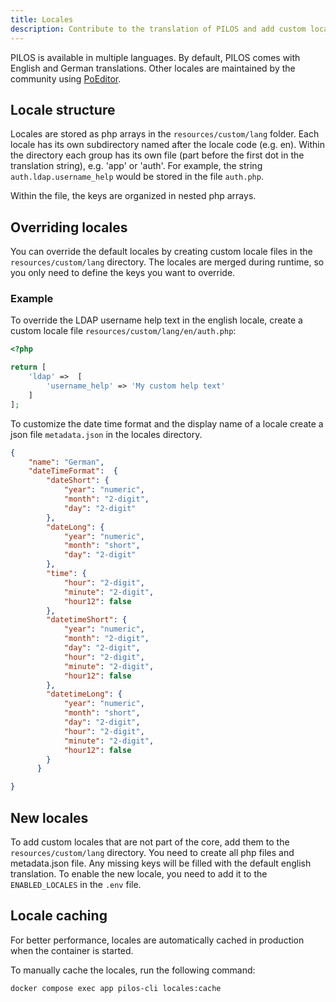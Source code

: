 ```yaml
---
title: Locales
description: Contribute to the translation of PILOS and add custom locales
---
```


PILOS is available in multiple languages. By default, PILOS comes with English and German translations.
Other locales are maintained by the community using [PoEditor](https://poeditor.com/join/project/UGpZY4JAnz).

## Locale structure
Locales are stored as php arrays in the `resources/custom/lang` folder.
Each locale has its own subdirectory named after the locale code (e.g. en).
Within the directory each group has its own file (part before the first dot in the translation string), e.g. 'app' or 'auth'.
For example, the string `auth.ldap.username_help` would be stored in the file `auth.php`.

Within the file, the keys are organized in nested php arrays.

## Overriding locales

You can override the default locales by creating custom locale files in the `resources/custom/lang` directory.
The locales are merged during runtime, so you only need to define the keys you want to override.

### Example
To override the LDAP username help text in the english locale, create a custom locale file `resources/custom/lang/en/auth.php`:
```php
<?php

return [
    'ldap' =>  [
        'username_help' => 'My custom help text'
    ]
];
```

To customize the date time format and the display name of a locale create a json file `metadata.json` in the locales directory.
```json
{
    "name": "German",
    "dateTimeFormat":  {
        "dateShort": { 
            "year": "numeric",
            "month": "2-digit",
            "day": "2-digit" 
        },
        "dateLong": {
            "year": "numeric",
            "month": "short",
            "day": "2-digit"
        },
        "time": {
            "hour": "2-digit",
            "minute": "2-digit",
            "hour12": false
        },
        "datetimeShort": {
            "year": "numeric",
            "month": "2-digit",
            "day": "2-digit",
            "hour": "2-digit",
            "minute": "2-digit",
            "hour12": false
        },
        "datetimeLong": {
            "year": "numeric",
            "month": "short",
            "day": "2-digit",
            "hour": "2-digit",
            "minute": "2-digit",
            "hour12": false
        }
      }

}
```

## New locales
To add custom locales that are not part of the core, add them to the `resources/custom/lang` directory.
You need to create all php files and metadata.json file.
Any missing keys will be filled with the default english translation.
To enable the new locale, you need to add it to the `ENABLED_LOCALES` in the `.env` file.

## Locale caching
For better performance, locales are automatically cached in production when the container is started.

To manually cache the locales, run the following command:
```shell
docker compose exec app pilos-cli locales:cache
```
